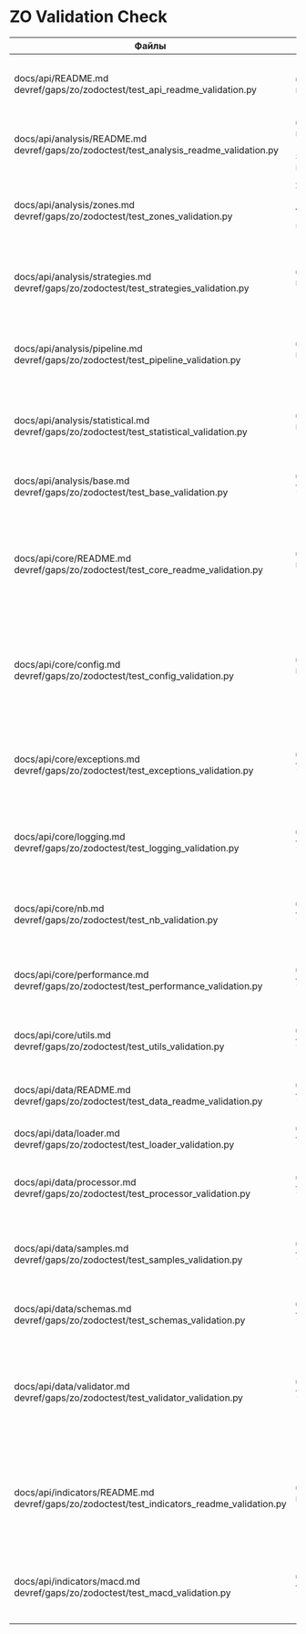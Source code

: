 # ZO Validation Check

| Файлы | Результат теста | Соответствие примеров | Непокрытые примеры кода |
| --- | --- | --- | --- |
| docs/api/README.md<br>devref/gaps/zo/zodoctest/test_api_readme_validation.py | ✅ 9/9 тестов пройдено | Universal Pipeline и PRELOADED MACD сценарии из документации запускаются в тестах `test_universal_pipeline_example` и `test_actual_macd_examples`; прочие шаги воспроизведены. | Вызов PRELOADED MACD `macd_indicator.calculate(data)` отсутствует в тесте. |
| docs/api/analysis/README.md<br>devref/gaps/zo/zodoctest/test_analysis_readme_validation.py | ✅ 9/9 тестов пройдено (требуется запуск с `PYTHONPATH=.`) | Проверяются примеры Universal Pipeline, t-test, анализ характеристик и последовательностей зон, `StatisticalAnalyzer`, кастомный `VolatilityAnalyzer`. | Раздел «Экспорт результатов анализа»: `run_all_hypothesis_tests(zones_info)` не исполняется. |
| docs/api/analysis/zones.md<br>devref/gaps/zo/zodoctest/test_zones_validation.py | ❌ 10/11 тестов (legacy API `AttributeError: 'int' object has no attribute 'total_seconds'`) | Актуальные примеры `indicator_context`, MACD/RSI/Stochastic, кастомный индикатор и `.with_strategies()` воспроизводятся тестами; Universal Pipeline сценарии совпадают с документацией. | Legacy-блок `find_support_resistance`/`ZoneFeaturesAnalyzer` падает на расчёте `total_seconds()`; маркетинговые декларации (`FICTIONAL_INDICATOR_99`, перечисление стратегий) не покрыты. |
| docs/api/analysis/strategies.md<br>devref/gaps/zo/zodoctest/test_strategies_validation.py | ✅ 7/7 тестов пройдено (PYTHONPATH=.) | Тесты воспроизводят прямые вызовы shape/divergence/volume/volatility стратегий, извлечение признаков `ZoneFeaturesAnalyzer`, комбинированный Universal Pipeline и сценарий `StrategyRegistry`. | Примеры `StatisticalShapeStrategy` с `indicator_col='CCI_20'` и `'MY_CUSTOM_OSC'`, дивергенция с `indicator_col='AO_5_34'`, циклы A/B-тестов стратегий, создание volume-стратегии через `create_volume_strategy`. |
| docs/api/analysis/pipeline.md<br>devref/gaps/zo/zodoctest/test_pipeline_validation.py | ✅ 12/12 тестов пройдено (PYTHONPATH=.) | Покрыты Fluent Builder, core engine, `indicator_context`, line crossing, расширенные стратегии, полный анализ (regression/validation), сценарии с кэшированием, практические MACD/RSI/AO примеры и migration guide. | Блок `ZoneAnalysisPipeline` не проверяет вывод `result.statistics`/`result.hypothesis_tests`; демонстрационный `detect_zones(self, data, config)` из раздела Strategy Usage не исполняется. |
| docs/api/analysis/statistical.md<br>devref/gaps/zo/zodoctest/test_statistical_validation.py | ✅ Все сценарии выполнены (PYTHONPATH=.) | Реплицированы генераторы данных, примеры `StatisticalAnalyzer`, полный набор `HypothesisTestSuite`, регрессионные модели и все сценарии `ValidationSuite`; зафиксированы предупреждения AD-теста, но проверки завершаются успешно. | Все кодовые блоки из разделов про анализатор, HypothesisTestSuite, регрессию и ValidationSuite исполняются в тесте. |
| docs/api/analysis/base.md<br>devref/gaps/zo/zodoctest/test_base_validation.py | ✅ 5/5 проверок успешно (PYTHONPATH=.) | Пример `MyAnalyzer`, импорты, фабрика анализаторов, cross-reference ссылки и языковые маркеры полностью соответствуют документации. | Единственный пример `MyAnalyzer` из документации полностью покрыт запуском теста. |
| docs/api/core/README.md<br>devref/gaps/zo/zodoctest/test_core_readme_validation.py | ✅ 8/8 тестов пройдено (PYTHONPATH=.) | Повторены все шесть кодовых блоков: конфигурация путей, `setup_logging()/get_logger`, `@performance_monitor()` и `performance_context`, обработка `DataError`, `validate_ohlcv_columns`+`calculate_returns`, сценарий `NotebookSimulator`; дополнительные проверки ссылок и языка совпадают с документацией. | Все демонстрационные блоки (конфигурация, логирование, производительность, исключения, утилиты, NotebookSimulator) выполняются в тесте. |
| docs/api/core/config.md<br>devref/gaps/zo/zodoctest/test_config_validation.py | ✅ 8/8 тестов пройдено (PYTHONPATH=.) | Подтверждены примеры `get_data_path`/`validate_timeframe`, `get_indicator_params`, `get_results_path`, все фабрики стратегий, структура `ANALYSIS_CONFIG` и блок управления директориями с `set_data_dir`/`reset_directories_to_defaults`; cross-ref и языковая проверка отражают документ. | Все приведённые кодовые примеры (пути, параметры, фабрики стратегий, `ANALYSIS_CONFIG`, управление директориями) отрабатываются тестами. |
| docs/api/core/exceptions.md<br>devref/gaps/zo/zodoctest/test_exceptions_validation.py | ✅ 4/4 теста успешно (PYTHONPATH=.) | Проверена иерархия исключений, пример `create_data_validation_error` + `BQuantErrorContext`, а также валидаторы `validate_timeframe`, `validate_indicator_parameters`, `validate_ohlcv_data`; языковая проверка совпадает с описанием. | Единственный пример с фабрикой ошибки и `BQuantErrorContext`, а также валидаторы из документации, исполняются в тесте. |
| docs/api/core/logging.md<br>devref/gaps/zo/zodoctest/test_logging_validation.py | ✅ 7/7 тестов успешно (PYTHONPATH=.) | Воспроизведены все профили `setup_logging`, цепочка `LoggingConfigurator`, блоки Troubleshooting, интеграция с NotebookSimulator и сценарии миграции; проверки ссылок и языка соответствуют документу. | Все кодовые примеры из раздела исполнены тестом. |
| docs/api/core/nb.md<br>devref/gaps/zo/zodoctest/test_nb_validation.py | ✅ 7/7 тестов успешно (PYTHONPATH=.) | Запущены основной сниппет, базовый/продвинутый/минимальный скрипты, утилиты `data_info`/`summary_item`/`next_steps`, а также валидации ссылок и языка. | Сниппет «Логирование» с прямыми вызовами `logging.getLogger(...).setLevel(...)` не воспроизводится; обработчик `nb.cleanup_and_exit(1)` остаётся в ветке, не достигаемой тестом. |
| docs/api/core/performance.md<br>devref/gaps/zo/zodoctest/test_performance_validation.py | ✅ 5/5 тестов успешно (PYTHONPATH=.) | Проверены сниппеты `@performance_monitor`, `performance_context`, `OptimizedIndicators.sma`, `compare_implementations`, плюс языковая проверка раздела. | Все кодовые примеры из раздела исполнены тестом. |
| docs/api/core/utils.md<br>devref/gaps/zo/zodoctest/test_utils_validation.py | ✅ 6/6 проверок успешно (PYTHONPATH=.) | Тесты повторяют блоки расчёта доходностей/нормализации, сохранения результатов, проверки колонок OHLCV, вспомогательные утилиты и оба примера `@deprecated`. | Все кодовые блоки из документа выполняются в тесте. |
| docs/api/data/README.md<br>devref/gaps/zo/zodoctest/test_data_readme_validation.py | ✅ 6/6 проверок успешно (PYTHONPATH=.) | Скрипт воспроизводит загрузку данных, обработку, валидацию, работу с sample API, настройку логирования и проверку cross-reference. | Все примеры из разделов «Загрузка данных», «Обработка данных», «Валидация данных», «Sample данные» и «Логирование» покрыты. |
| docs/api/data/loader.md<br>devref/gaps/zo/zodoctest/test_loader_validation.py | ✅ 3/3 проверки успешно (PYTHONPATH=.) | Прогон охватывает загрузку из файла, по символу/таймфрейму, пакетную загрузку и демонстрацию настройки логирования. | Все примеры кода из документа воспроизводятся тестом. |
| docs/api/data/processor.md<br>devref/gaps/zo/zodoctest/test_processor_validation.py | ✅ 5/5 проверок успешно (PYTHONPATH=.) | Очистка/подготовка данных, ресемплинг и расчёт производных индикаторов выполняются на синтетическом OHLCV-сете; модульные импорты и языковые проверки соответствуют документу. | — (все python-примеры покрыты тестом) |
| docs/api/data/samples.md<br>devref/gaps/zo/zodoctest/test_samples_validation.py | ✅ 5/5 проверок успешно (PYTHONPATH=.) | Повторены блоки быстрого старта, API и дополнительных функций, интеграция с MACD/визуализацией/статистикой и проверка скриптов обновления; логируются ожидаемые предупреждения zigzag/volatility tests. | CLI-команды `python scripts/data/extract_samples.py ...` из раздела «Обновление данных» не исполняются (проверено только наличие скрипта). |
| docs/api/data/schemas.md<br>devref/gaps/zo/zodoctest/test_schemas_validation.py | ✅ 3/3 проверки успешно (PYTHONPATH=.) | Проверены импорты моделей, выполнение `validate_with_schema` и соответствие набора предопределённых схем документации. | — (все python-примеры покрыты тестом) |
| docs/api/data/validator.md<br>devref/gaps/zo/zodoctest/test_validator_validation.py | ✅ 2/2 проверки успешно (PYTHONPATH=.) | Тест воспроизводит подготовку OHLCV DataFrame и полный набор вызовов `validate_ohlcv_data`, `validate_data_completeness`, `validate_price_consistency`, `validate_time_series_continuity`, `validate_statistical_properties`; дополнительно проверяются ссылки и содержание раздела. | — (все python-примеры покрыты тестом) |
| docs/api/indicators/README.md<br>devref/gaps/zo/zodoctest/test_indicators_readme_validation.py | ✅ 12/12 тестов пройдено (PYTHONPATH=.) | Восстановлены сценарии PRELOADED MACD, кастомных колонок, Universal Pipeline (MACD/RSI/кастомный индикатор), пользовательского SMA, работы с `IndicatorFactory`, комбинированного анализа, анализа характеристик зон, тюнинга параметров и экспорта результатов; cross-ref проверки совпадают с документацией. | — (все python-примеры покрыты тестом) |
| docs/api/indicators/macd.md<br>devref/gaps/zo/zodoctest/test_macd_validation.py | ✅ 8/8 тестов успешно (PYTHONPATH=.) | Скрипт проверяет deprecation-декоратор, миграционные примеры (legacy `MACDZoneAnalyzer` против Universal Pipeline), перебор зон и пресеты `analyze_macd_zones`, а также PRELOADED индикатор и кастомные колонки. | — (все python-примеры покрыты тестом) |
